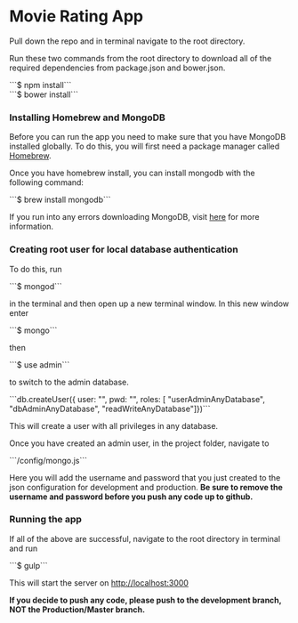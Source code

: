 <h1>Movie Rating App</h1>
<p>Pull down the repo and in terminal navigate to the root directory.</p>
<p>Run these two commands from the root directory to download all of the required dependencies from package.json and bower.json.</p>
```$ npm install```
<br />
```$ bower install```
<h3>Installing Homebrew and MongoDB</h3>
<p>Before you can run the app you need to make sure that you have MongoDB installed globally. To do this, you will first need a package manager called <a href="http://brew.sh/" target="_blank">Homebrew</a>.</p>
<p>Once you have homebrew install, you can install mongodb with the following command:</p>
```$ brew install mongodb```
<p>If you run into any errors downloading MongoDB, visit <a href="http://treehouse.github.io/installation-guides/mac/mongo-mac.html" target="_blank">here</a> for more information.</p>
<h3>Creating root user for local database authentication</h3>
<p>To do this, run</p>
```$ mongod```
<p>in the terminal and then open up a new terminal window. In this new window enter</p>
```$ mongo```
<p>then</p> 
```$ use admin```
<p>to switch to the admin database.</p>
```db.createUser({ user: "<username>", pwd: "<password>", roles: [ "userAdminAnyDatabase", "dbAdminAnyDatabase", "readWriteAnyDatabase"]})```
<p>This will create a user with all privileges in any database.</p>
<p>Once you have created an admin user, in the project folder, navigate to</p>
```/config/mongo.js```
<p>Here you will add the username and password that you just created to the json configuration for development and production. <strong>Be sure to remove the username and password before you push any code up to github.</strong></p>
<h3>Running the app</h3>
<p>If all of the above are successful, navigate to the root directory in terminal and run</p>
```$ gulp```
<p>This will start the server on <a href="http://localhost:3000" target="_blank">http://localhost:3000</a></p>
<strong>If you decide to push any code, please push to the development branch, NOT the Production/Master branch.</strong>